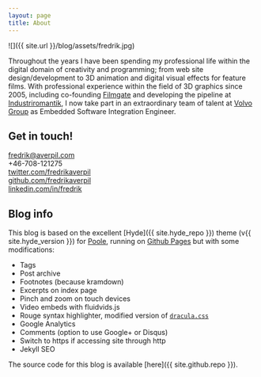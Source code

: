 ```yaml
---
layout: page
title: About
---
```


![]({{ site.url }}/blog/assets/fredrik.jpg)

Throughout the years I have been spending my professional life within the digital domain of creativity and programming; from web site design/development to 3D animation and digital visual effects for feature films. With professional experience within the field of 3D graphics since 2005, including co-founding [Filmgate](http://www.filmgate.se) and developing the pipeline at [Industriromantik](http://www.industriromantik.se), I now take part in an extraordinary team of talent at [Volvo Group](https://www.volvogroup.com) as Embedded Software Integration Engineer.

## Get in touch!

fredrik@averpil.com  
+46-708-121275  
[twitter.com/fredrikaverpil](https://twitter.com/fredrikaverpil)  
[github.com/fredrikaverpil](https://github.com/fredrikaverpil)  
[linkedin.com/in/fredrik](https://linkedin.com/in/fredrik)


## Blog info

This blog is based on the excellent [Hyde]({{ site.hyde_repo }}) theme (v{{ site.hyde_version }}) for [Poole](http://getpoole.com), running on [Github Pages](https://pages.github.com) but with some modifications:

- Tags
- Post archive
- Footnotes (because kramdown)
- Excerpts on index page
- Pinch and zoom on touch devices
- Video embeds with fluidvids.js
- Rouge syntax highlighter, modified version of [`dracula.css`](https://github.com/dracula/pygments)
- Google Analytics
- Comments (option to use Google+ or Disqus)
- Switch to https if accessing site through http
- Jekyll SEO

The source code for this blog is available [here]({{ site.github.repo }}).
